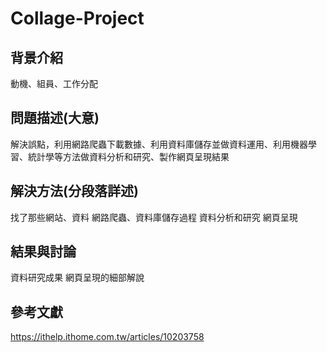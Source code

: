# Collage-Project

## 背景介紹
動機、組員、工作分配
## 問題描述(大意)
解決誤點，利用網路爬蟲下載數據、利用資料庫儲存並做資料運用、利用機器學習、統計學等方法做資料分析和研究、製作網頁呈現結果
## 解決方法(分段落詳述)
找了那些網站、資料
網路爬蟲、資料庫儲存過程
資料分析和研究
網頁呈現
## 結果與討論
資料研究成果
網頁呈現的細部解說
## 參考文獻


https://ithelp.ithome.com.tw/articles/10203758
